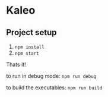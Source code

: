 # Kaleo

## Project setup

1. `npm install`
2. `npm start`

Thats it!

to run in debug mode: `npm run debug`

to build the executables: `npm run build`

